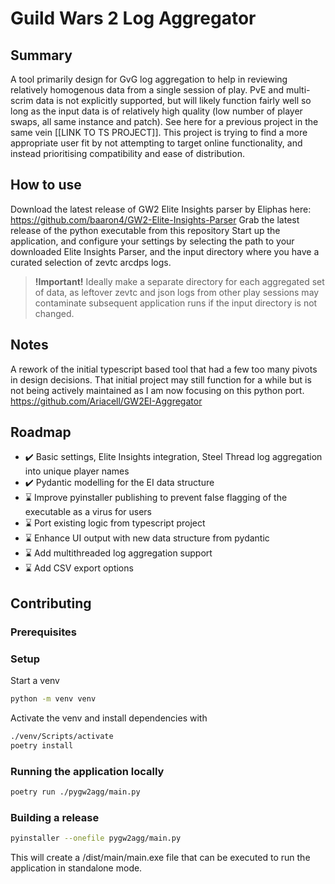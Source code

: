 # Guild Wars 2 Log Aggregator

## Summary

A tool primarily design for GvG log aggregation to help in reviewing relatively homogenous data from a single session of play. PvE and multi-scrim data is not explicitly supported, but will likely function fairly well so long as the input data is of relatively high quality (low number of player swaps, all same instance and patch). See here for a previous project in the same vein [[LINK TO TS PROJECT]]. This project is trying to find a more appropriate user fit by not attempting to target online functionality, and instead prioritising compatibility and ease of distribution.

## How to use

Download the latest release of GW2 Elite Insights parser by Eliphas here: <https://github.com/baaron4/GW2-Elite-Insights-Parser> Grab the latest release of the python executable from this repository Start up the application, and configure your settings by selecting the path to your downloaded Elite Insights Parser, and the input directory where you have a curated selection of zevtc arcdps logs.

> **!Important!** Ideally make a separate directory for each aggregated set of data, as leftover zevtc and json logs from other play sessions may contaminate subsequent application runs if the input directory is not changed.

## Notes

A rework of the initial typescript based tool that had a few too many pivots in design decisions. That initial project may still function for a while but is not being actively maintained as I am now focusing on this python port. <https://github.com/Ariacell/GW2EI-Aggregator>

## Roadmap

- :heavy_check_mark: Basic settings, Elite Insights integration, Steel Thread log aggregation into unique player names
- :heavy_check_mark: Pydantic modelling for the EI data structure
- :hourglass: Improve pyinstaller publishing to prevent false flagging of the executable as a virus for users
- :hourglass: Port existing logic from typescript project
- :hourglass: Enhance UI output with new data structure from pydantic
- :hourglass: Add multithreaded log aggregation support
- :hourglass: Add CSV export options

## Contributing

### Prerequisites

### Setup

Start a venv

```sh
python -m venv venv
```

Activate the venv and install dependencies with

```sh
./venv/Scripts/activate
poetry install
```

### Running the application locally

```sh
poetry run ./pygw2agg/main.py
```

### Building a release

```sh
pyinstaller --onefile pygw2agg/main.py
```

This will create a /dist/main/main.exe file that can be executed to run the application in standalone mode.
